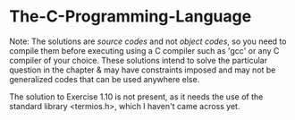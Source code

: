 # The-C-Programming-Language

Note: The solutions are <em>source codes</em> and not <em>object codes</em>, so you need to compile them before executing using a C compiler such as 'gcc' or any C compiler of your choice. These solutions intend to solve the particular question in the chapter & may have constraints imposed and may not be generalized codes that can be used anywhere else.
 <p>The solution to Exercise 1.10 is not present, as it needs the use of the standard library &lt;termios.h&gt;, which I haven't came across yet.</p>
